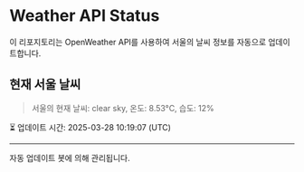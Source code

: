 
# Weather API Status

이 리포지토리는 OpenWeather API를 사용하여 서울의 날씨 정보를 자동으로 업데이트합니다.

## 현재 서울 날씨
> 서울의 현재 날씨: clear sky, 온도: 8.53°C, 습도: 12%

⏳ 업데이트 시간: 2025-03-28 10:19:07 (UTC)

---
자동 업데이트 봇에 의해 관리됩니다.

